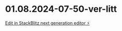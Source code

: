 # 01.08.2024-07-50-ver-litt

[Edit in StackBlitz next generation editor ⚡️](https://stackblitz.com/~/github.com/Superkub/01.08.2024-07-50-ver-litt)